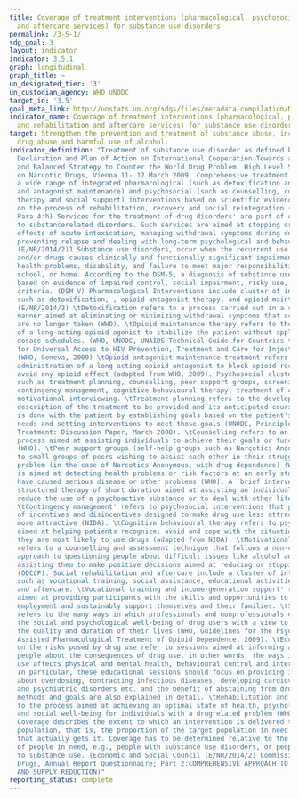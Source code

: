 ```yaml
---
title: Coverage of treatment interventions (pharmacological, psychosocial and rehabilitation
  and aftercare services) for substance use disorders
permalink: /3-5-1/
sdg_goal: 3
layout: indicator
indicator: 3.5.1
graph: longitudinal
graph_title: ~
un_designated_tier: '3'
un_custodian_agency: WHO UNODC
target_id: '3.5'
goal_meta_link: http://unstats.un.org/sdgs/files/metadata-compilation/Metadata-Goal-3.pdf
indicator_name: Coverage of treatment interventions (pharmacological, psychosocial
  and rehabilitation and aftercare services) for substance use disorders
target: Strengthen the prevention and treatment of substance abuse, including narcotic
  drug abuse and harmful use of alcohol.
indicator_definition: "Treatment of substance use disorder as defined by the Political
  Declaration and Plan of Action on International Cooperation Towards an integrated
  and Balanced Strategy to Counter the World Drug Problem, High Level Segment, Commission
  on Narcotic Drugs, Vienna 11- 12 March 2009. Comprehensive treatment system offering
  a wide range of integrated pharmacological (such as detoxification and opioid agonist
  and antagonist maintenance) and psychosocial (such as counselling, cognitive behavioural
  therapy and social support) interventions based on scientific evidence and focused
  on the process of rehabilitation, recovery and social reintegration (Plan of Action,
  Para 4:h) Services for the treatment of drug disorders' are part of clinical responses
  to substancerelated disorders. Such services are aimed at stopping or reducing the
  effects of acute intoxication, managing withdrawal symptoms during detoxification,
  preventing relapse and dealing with long-term psychological and behavioural symptoms..
  (E/NR/2014/2)1 Substance use disorders, occur when the recurrent use of alcohol
  and/or drugs causes clinically and functionally significant impairment, such as
  health problems, disability, and failure to meet major responsibilities at work,
  school, or home. According to the DSM-5, a diagnosis of substance use disorder is
  based on evidence of impaired control, social impairment, risky use, and pharmacological
  criteria. (DSM V) Pharmacological Interventions include cluster of interventions
  such as detoxification, , opioid antagonist therapy, and opioid maintenance therapy
  (E/NR/2014/2) \tDetoxification refers to a process carried out in a safe and effective
  manner aimed at eliminating or minimizing withdrawal symptoms that occur after drugs
  are no longer taken (WHO). \tOpioid maintenance therapy refers to the regular administration
  of a long-acting opioid agonist to stabilize the patient without applying tapering
  dosage schedules. (WHO, UNODC, UNAIDS Technical Guide for Countries to Set Targets
  for Universal Access to HIV Prevention, Treatment and Care for Injecting Drug Users
  (WHO, Geneva, 2009) \tOpioid antagonist maintenance treatment refers to the regular
  administration of a long-acting opioid antagonist to block opioid receptors and
  avoid any opioid effect (adapted from WHO, 2009). Psychosocial cluster of interventions
  such as treatment planning, counselling, peer support groups, screening/brief intervention,
  contingency management, cognitive behavioural therapy, treatment of comorbidity,
  motivational interviewing. \tTreatment planning refers to the development of a written
  description of the treatment to be provided and its anticipated course. Such planning
  is done with the patient by establishing goals based on the patient's identified
  needs and setting interventions to meet those goals (UNODC, Principles of Drug Dependence
  Treatment: Discussion Paper, March 2008). \tCounselling refers to an intensive interpersonal
  process aimed at assisting individuals to achieve their goals or function more effectively
  (WHO). \tPeer support groups (self-help groups such as Narcotics Anonymous) refers
  to small groups of peers wishing to assist each other in their struggle with a particular
  problem (in the case of Narcotics Anonymous, with drug dependence) (WHO). \tScreening
  is aimed at detecting health problems or risk factors at an early stage before they
  have caused serious disease or other problems (WHO). A 'brief intervention' is a
  structured therapy of short duration aimed at assisting an individual to cease or
  reduce the use of a psychoactive substance or to deal with other life issues (WHO).
  \tContingency management' refers to psychosocial interventions that provide a system
  of incentives and disincentives designed to make drug use less attractive and abstinence
  more attractive (NIDA). \tCognitive behavioural therapy refers to psychosocial interventions
  aimed at helping patients recognize, avoid and cope with the situations in which
  they are most likely to use drugs (adapted from NIDA). \tMotivational interviewing
  refers to a counselling and assessment technique that follows a non-confrontational
  approach to questioning people about difficult issues like alcohol and drug use,
  assisting them to make positive decisions aimed at reducing or stopping such use
  (ODCCP). Social rehabilitation and aftercare include a cluster of interventions
  such as vocational training, social assistance, educational activities, rehabilitation
  and aftercare. \tVocational training and income-generation support' refers to activities
  aimed at providing participants with the skills and opportunities to engage in meaningful
  employment and sustainably support themselves and their families. \tSocial assistance
  refers to the many ways in which professionals and nonprofessionals can support
  the social and psychological well-being of drug users with a view to improving both
  the quality and duration of their lives (WHO, Guidelines for the Psychosocially
  Assisted Pharmacological Treatment of Opioid Dependence, 2009). \tEducational activities
  on the risks posed by drug use refer to sessions aimed at informing and counselling
  people about the consequences of drug use, in other words, the ways in which such
  use affects physical and mental health, behavioural control and interpersonal relationships.
  In particular, these educational sessions should focus on providing information
  about overdosing, contracting infectious diseases, developing cardiovascular, metabolic
  and psychiatric disorders etc. and the benefit of abstaining from drug use. Treatment
  methods and goals are also explained in detail. \tRehabilitation and aftercare refers
  to the process aimed at achieving an optimal state of health, psychological functioning
  and social well-being for individuals with a drugrelated problem (WHO). Coverage
  Coverage describes the extent to which an intervention is delivered to the target
  population, that is, the proportion of the target population in need of an intervention
  that actually gets it. Coverage has to be determined relative to the national estimates
  of people in need, e.g., people with substance use disorders, or people vulnerable
  to substance use. (Economic and Social Council (E/NR/2014/2) Commission on Narcotics
  Drugs, Annual Report Questionnaire; Part 2:COMPREHENSIVE APPROACH TO DRUG DEMAND
  AND SUPPLY REDUCTION)"
reporting_status: complete
---
```

